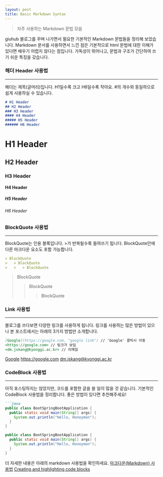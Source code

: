 ```yaml
---
layout: post
title: Basic Markdown Syntax
---
```


>자주 사용하는 Markdown 문법 모음

giuhub 블로그를 꾸며 나가면서 필요한 기본적인 Markdown 문법들을 정리해 보았습니다. Markdown 문서를 사용하면서 느낀 점은 기본적으로 html 문법에 대한 이해가 있다면 배우기 어렵지 않다는 점입니다. 가독성이 뛰어나고, 문법과 구조가 간단하여 쓰기 쉬운 특징을 갖습니다.


### 해더 Header 사용법
<hr/>
해더는 제목(글머리)입니다. H1일수록 크고 H6일수록 작아요. #의 개수와 동일하으로 쉽게 사용하실 수 있습니다.

```markdown
# H1 Header
## H2 Header
### H3 Header
#### H4 Header
##### H5 Header
###### H6 Header
```
# H1 Header
## H2 Header
### H3 Header
#### H4 Header
##### H5 Header
###### H6 Header

### BlockQuote 사용법
<hr/>
BlockQuote는 인용 블록입니다. >가 반복될수록 들여쓰기 됩니다. BlockQuote안에 다른 마크다운 요소도 포함 가능합니다.


```markdown
> BlockQuote
>	> BlockQuote
>	>	> BlockQuote

```

> BlockQuote
>	> BlockQuote
>	>	> BlockQuote

### Link 사용법
<hr/>
블로그를 쓰다보면 다양한 링크를 사용하게 됩니다. 링크를 사용하는 많은 방법이 있으나 본 포스트에서는 아래의 3가지 방법만 소개합니다.


```markdown
[Google](https://google.com, "google link") // 'Google' 클릭시 이동
<https://google.com> // 링크가 보임
<dm.jskang@kyonggi.ac.kr> // 이메일
```

[Google](https://google.com, "google link")
<https://google.com>
<dm.jskang@kyonggi.ac.kr>

### CodeBlock 사용법
<hr/>
아직 포스팅하지는 않았지만, 코드를 포함한 글을 쓸 일이 많을 것 같습니다. 기본적인 CodeBlock 사용법을 정리합니다. 좋은 방법이 있다면 추천해주세요!


```markdown
```java
public class BootSpringBootApplication {
  public static void main(String[] args) {
    System.out.println("Hello, Honeymon");
  }
}
``````

```java
public class BootSpringBootApplication {
  public static void main(String[] args) {
    System.out.println("Hello, Honeymon");
  }
}
```


더 자세한 내용은 아래의 markdown 사용법을 확인하세요.
[마크다운(Markdown) 사용법](https://gist.github.com/ihoneymon/652be052a0727ad59601)
[Creating and highlighting code blocks](https://docs.github.com/en/github/writing-on-github/creating-and-highlighting-code-blocks#syntax-highlighting)
